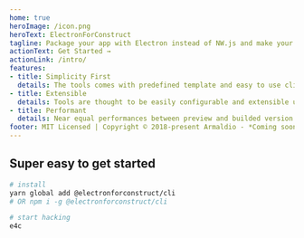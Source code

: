 ```yaml
---
home: true
heroImage: /icon.png
heroText: ElectronForConstruct
tagline: Package your app with Electron instead of NW.js and make your game development a breeze
actionText: Get Started →
actionLink: /intro/
features:
- title: Simplicity First
  details: The tools comes with predefined template and easy to use cli. Most of the things are preconfigured, context aware and user-friendly. Plug and play.
- title: Extensible
  details: Tools are thought to be easily configurable and extensible using plugins. It also comes with an well defined API that allow to extend E4C by yourself*.
- title: Performant
  details: Near equal performances between preview and builded version. Electron is more stable than NW.js*.
footer: MIT Licensed | Copyright © 2018-present Armaldio - *Coming soon
---
```


## Super easy to get started

```bash
# install
yarn global add @electronforconstruct/cli
# OR npm i -g @electronforconstruct/cli 

# start hacking
e4c
```
